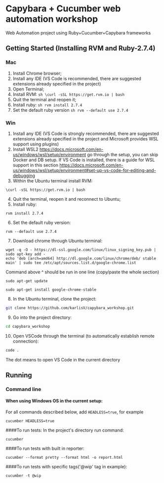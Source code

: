 # Capybara + Cucumber web automation  workshop
Web Automation project using Ruby+Cucumber+Capybara frameworks
## Getting Started (Installing RVM and Ruby-2.7.4)

### Mac

1) Install Chrome browser;
2) Install any IDE (VS Code is recommended, there are suggested extensions already specified in the project)
3) Open Terminal;
4) Install RVM: ```sh \curl -sSL https://get.rvm.io | bash```
5) Quit the terminal and reopen it;
6) Install ruby: ```sh rvm install 2.7.4```
7) Set the default ruby version ```sh rvm --default use 2.7.4```

### Win

1) Install any IDE (VS Code is strongly recommended, there are suggested extensions already specified in the project and Microsoft provides WSL support using plugins)
2) Install WSL2 https://docs.microsoft.com/en-us/windows/wsl/setup/environment go through the setup, you can skip Docker and DB setup. If VS Code is installed, there is a guide for WSL support in this section https://docs.microsoft.com/en-us/windows/wsl/setup/environment#set-up-vs-code-for-editing-and-debugging
3) Within the Ubuntu terminal install RVM: 
```shell
\curl -sSL https://get.rvm.io | bash
 ```
4) Quit the terminal, reopen it and reconnect to Ubuntu;
5) Install ruby: 
```shell 
rvm install 2.7.4
```
6) Set the default ruby version:
```shell 
rvm --default use 2.7.4
```
7) Download chrome through Ubuntu terminal: 
```shell
wget -q -O - https://dl-ssl.google.com/linux/linux_signing_key.pub | sudo apt-key add -
echo 'deb [arch=amd64] http://dl.google.com/linux/chrome/deb/ stable main' | sudo tee /etc/apt/sources.list.d/google-chrome.list
```
Command above ^ should be run in one line (copy/paste the whole section)
```shell
sudo apt-get update
```

```shell
sudo apt-get install google-chrome-stable
```
8) In the Ubuntu terminal, clone the project:
```bash
git clone https://github.com/karlisV/capybara_workshop.git
```
9) Go into the project directory:
```bash
cd capybara_workshop
```
10) Open VSCode through the terminal (to automatically establish remote connection): 
```bash
code .
```
The dot means to open VS Code in the current directory


## Running
### Command line

#### When using Windows OS in the current setup:
For all commands described below, add ```HEADLESS=true```, for example
```shell
cucumber HEADLESS=true
```

####To run tests:
In the project's directory run command:
```shell
cucumber
```
####To run tests with built in reporter:
```shell
cucumber --format pretty --format html -o report.html
```
####To run tests with specific tags('@wip' tag in example):
```shell
cucumber -t @wip
```
